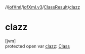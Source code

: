 //[iofXml](../../../index.md)/[iofXml.v3](../index.md)/[ClassResult](index.md)/[clazz](clazz.md)

# clazz

[jvm]\
protected open var [clazz](clazz.md): [Class](../-class/index.md)

